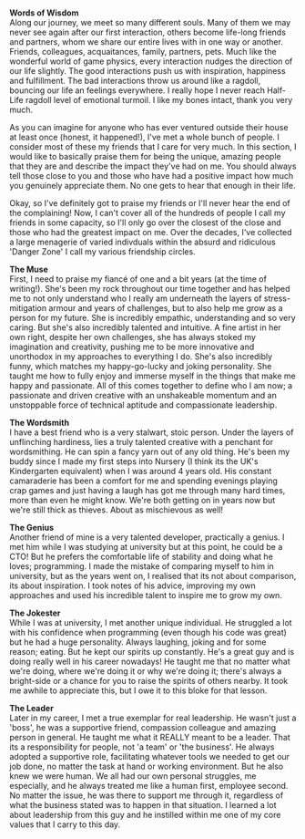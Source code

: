 <p>
<br />
<strong>Words of Wisdom</strong>
<br />
Along our journey, we meet so many different souls. Many of them we may never see again after our first interaction, others become life-long friends and partners, whom we share our entire lives with in one way or another. Friends, colleagues, acquaitances, family, partners, pets. Much like the wonderful world of game physics, every interaction nudges the direction of our life slightly. The good interactions push us with inspiration, happiness and fulfillment. The bad interactions throw us around like a ragdoll, bouncing our life an feelings everywhere. I really hope I never reach Half-Life ragdoll level of emotional turmoil. I like my bones intact, thank you very much.
</p>
<p>
As you can imagine for anyone who has ever ventured outside their house at least once (honest, it happened!), I've met a whole bunch of people. I consider most of these my friends that I care for very much. In this section, I would like to basically praise them for being the unique, amazing people that they are and describe the impact they've had on me. You should always tell those close to you and those who have had a positive impact how much you genuinely appreciate them. No one gets to hear that enough in their life.
</p>
<p>
Okay, so I've definitely got to praise my friends or I'll never hear the end of the complaining! Now, I can't cover all of the hundreds of people I call my friends in some capacity, so I'll only go over the closest of the close and those who had the greatest impact on me. Over the decades, I've collected a large menagerie of varied indivduals within the absurd and ridiculous 'Danger Zone' I call my various friendship circles.
</p>
<p>
<strong>The Muse</strong>
<br />
First, I need to praise my fiancé of one and a bit years (at the time of writing!). She's been my rock throughout our time together and has helped me to not only understand who I really am underneath the layers of stress-mitigation armour and years of challenges, but to also help me grow as a person for my future. She is incredibly empathic, understanding and so very caring. But she's also incredibly talented and intuitive. A fine artist in her own right, despite her own challenges, she has always stoked my imagination and creativity, pushing me to be more innovative and unorthodox in my approaches to everything I do. She's also incredibly funny, which matches my happy-go-lucky and joking personality. She taught me how to fully enjoy and immerse myself in the things that make me happy and passionate. All of this comes together to define who I am now; a passionate and driven creative with an unshakeable momentum and an unstoppable force of technical aptitude and compassionate leadership.
</p>
<p>
<strong>The Wordsmith</strong>
<br />
I have a best friend who is a very stalwart, stoic person. Under the layers of unflinching hardiness, lies a truly talented creative with a penchant for wordsmithing. He can spin a fancy yarn out of any old thing. He's been my buddy since I made my first steps into Nursery (I think its the UK's Kindergarten equivalent) when I was around 4 years old. His constant camaraderie has been a comfort for me and spending evenings playing crap games and just having a laugh has got me through many hard times, more than even he might know. We're both getting on in years now but we're still thick as thieves. About as mischievous as well!
</p>
<p>
<strong>The Genius</strong>
<br />
Another friend of mine is a very talented developer, practically a genius. I met him while I was studying at university but at this point, he could be a CTO! But he prefers the comfortable life of stability and doing what he loves; programming. I made the mistake of comparing myself to him in university, but as the years went on, I realised that its not about comparison, its about inspiration. I took notes of his advice, improving my own approaches and used his incredible talent to inspire me to grow my own.
</p>
<p>
<strong>The Jokester</strong>
<br />
While I was at university, I met another unique individual. He struggled a lot with his confidence when programming (even though his code was great) but he had a huge personality. Always laughing, joking and for some reason; eating. But he kept our spirits up constantly. He's a great guy and is doing really well in his career nowadays! He taught me that no matter what we're doing, where we're doing it or why we're doing it; there's always a bright-side or a chance for you to raise the spirits of others nearby. It took me awhile to appreciate this, but I owe it to this bloke for that lesson.
</p>
<p>
<strong>The Leader</strong>
<br />
Later in my career, I met a true exemplar for real leadership. He wasn't just a 'boss', he was a supportive friend, compassion colleague and amazing person in general. He taught me what it REALLY meant to be a leader. That its a responsibility for people, not 'a team' or 'the business'. He always adopted a supportive role, facilitating whatever tools we needed to get our job done, no matter the task at hand or working environment. But he also knew we were human. We all had our own personal struggles, me especially, and he always treated me like a human first, employee second. No matter the issue, he was there to support me through it, regardless of what the business stated was to happen in that situation. I learned a lot about leadership from this guy and he instilled within me one of my core values that I carry to this day.
</p>
